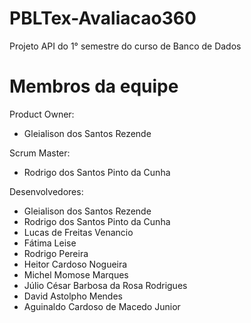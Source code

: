 # PBLTex-Avaliacao360
Projeto API do 1° semestre do curso de Banco de Dados

# Membros da equipe

Product Owner:
- Gleialison dos Santos Rezende

Scrum Master:
- Rodrigo dos Santos Pinto da Cunha

Desenvolvedores:
- Gleialison dos Santos Rezende
- Rodrigo dos Santos Pinto da Cunha
- Lucas de Freitas Venancio 
- Fátima Leise
- Rodrigo Pereira
- Heitor Cardoso Nogueira
- Michel Momose Marques
- Júlio César Barbosa da Rosa Rodrigues
- David Astolpho Mendes
- Aguinaldo Cardoso de Macedo Junior
